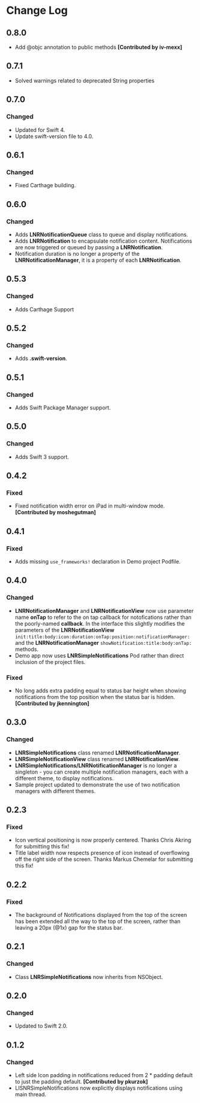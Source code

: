 # Change Log

## 0.8.0
- Add @objc annotation to public methods __[Contributed by iv-mexx]__

## 0.7.1
- Solved warnings related to deprecated String properties

## 0.7.0
### Changed
- Updated for Swift 4.
- Update swift-version file to 4.0.

## 0.6.1
### Changed
- Fixed Carthage building.

## 0.6.0
### Changed
- Adds __LNRNotificationQueue__ class to queue and display notifications.
- Adds __LNRNotification__ to encapsulate notification content. Notifications are now triggered or queued by passing a __LNRNotification__.
- Notification duration is no longer a property of the __LNRNotificationManager__, it is a property of each __LNRNotification__.

## 0.5.3
### Changed
- Adds Carthage Support

## 0.5.2
### Changed
- Adds __.swift-version__.

## 0.5.1
### Changed
- Adds Swift Package Manager support.

## 0.5.0
### Changed
- Adds Swift 3 support.

## 0.4.2
### Fixed
- Fixed notification width error on iPad in multi-window mode. __[Contributed by moshegutman]__

## 0.4.1
### Fixed
- Adds missing ```use_frameworks!``` declaration in Demo project Podfile.

## 0.4.0
### Changed
- __LNRNotificationManager__ and __LNRNotificationView__ now use parameter name __onTap__ to refer to the on tap callback for notofications rather than the poorly-named __callback__. In the interface this slightly modifies the parameters of the __LNRNotificationView__ ```init:title:body:icon:duration:onTap:position:notificationManager:``` and the __LNRNotificationManager__ ```showNotification:title:body:onTap:``` methods.
- Demo app now uses __LNRSimpleNotifications__ Pod rather than direct inclusion of the project files.

### Fixed
- No long adds extra padding equal to status bar height when showing notifications from the top position when the status bar is hidden. __[Contributed by jkennington]__

## 0.3.0
### Changed
- __LNRSimpleNotifications__ class renamed __LNRNotificationManager__.
- __LNRSimpleNotificationView__ class renamed __LNRNotificationView__.
- __LNRSimpleNotifications/LNRNotificationManager__ is no longer a singleton - you can create multiple notification managers, each with a different theme, to display notifications.
- Sample project updated to demonstrate the use of two notification managers with different themes.

## 0.2.3
### Fixed
- Icon vertical positioning is now properly centered. Thanks Chris Akring for submitting this fix!
- Title label width now respects presence of icon instead of overflowing off the right side of the screen. Thanks Markus Chemelar for submitting this fix!

## 0.2.2
### Fixed
- The background of Notifications displayed from the top of the screen has been extended all the way to the top of the screen, rather than leaving a 20px (@1x) gap for the status bar.

## 0.2.1
### Changed
- Class __LNRSimpleNotifications__ now inherits from NSObject.

## 0.2.0
### Changed
- Updated to Swift 2.0.

## 0.1.2
### Changed
- Left side Icon padding in notifications reduced from 2 * padding default to just the padding default. __[Contributed by pkurzok]__
-  LISNRSimpleNotifications now explicitly displays notifications using main thread.
